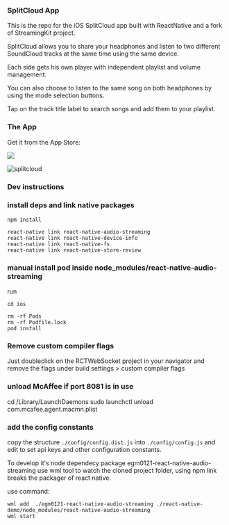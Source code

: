 ### SplitCloud App

This is the repo for the iOS SplitCloud app built with ReactNative and a fork of StreamingKit project.

SplitCloud allows you to share your headphones and listen to two different SoundCloud tracks at the same time using the same device.

Each side gets his own player with independent playlist and volume management.

You can also choose to listen to the same song on both headphones by using the mode selection buttons.

Tap on the track title label to search songs and add them to your playlist.


### The App


Get it from the App Store:

<a href="http://bit.ly/splitcloud" target="_blank"><img src="https://linkmaker.itunes.apple.com/assets/shared/badges/en-us/appstore-lrg-25178aeef6eb6b83b96f5f2d004eda3bffbb37122de64afbaef7107b384a4132.svg"></a>


![splitcloud](https://cdn-images-1.medium.com/max/800/1*_MedN7kEkKkLKPjCzNbWzA.png)

### Dev instructions

### install deps and link native packages

```
npm install
```
```
react-native link react-native-audio-streaming
react-native link react-native-device-info
react-native link react-native-fs
react-native link react-native-store-review
```
### manual install pod inside node_modules/react-native-audio-streaming
run 
```
cd ios

rm -rf Pods
rm -rf Podfile.lock
pod install
```
### Remove custom compiler flags

Just doubleclick on the RCTWebSocket project in your navigator and remove the flags under build settings > custom compiler flags


### unload McAffee if port 8081 is in use

cd /Library/LaunchDaemons
sudo launchctl unload com.mcafee.agent.macmn.plist

### add the config constants

copy the structure `./config/config.dist.js` into `./config/config.js` and edit to set api keys and other configuration constants. 

To develop it's node dependecy package egm0121-react-native-audio-streaming use wml tool to watch the cloned project folder, using npm link breaks the packager of react native.

use command:

```
wml add  ./egm0121-react-native-audio-streaming ./react-native-demo/node_modules/react-native-audio-streaming
wml start
```
